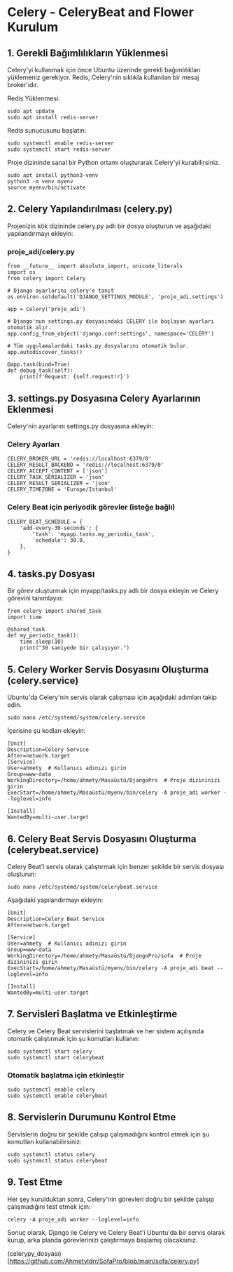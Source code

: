 
# Celery - CeleryBeat and Flower Kurulum

## 1. Gerekli Bağımlılıkların Yüklenmesi
Celery'yi kullanmak için önce Ubuntu üzerinde gerekli bağımlılıkları yüklemeniz gerekiyor. Redis, Celery'nin sıklıkla kullanılan bir mesaj broker'ıdır.

Redis Yüklenmesi:

    sudo apt update
    sudo apt install redis-server
    
Redis sunucusunu başlatın:

    sudo systemctl enable redis-server
    sudo systemctl start redis-server
    
Proje dizininde sanal bir Python ortamı oluşturarak Celery'yi kurabilirsiniz.


    sudo apt install python3-venv
    python3 -m venv myenv  
    source myenv/bin/activate 


## 2. Celery Yapılandırılması (celery.py)
Projenizin kök dizininde celery.py adlı bir dosya oluşturun ve aşağıdaki yapılandırmayı ekleyin:

### proje_adi/celery.py
    from __future__ import absolute_import, unicode_literals
    import os
    from celery import Celery
    
    # Django ayarlarını celery'e tanıt
    os.environ.setdefault('DJANGO_SETTINGS_MODULE', 'proje_adi.settings')
    
    app = Celery('proje_adi')
    
    # Django'nun settings.py dosyasındaki CELERY ile başlayan ayarları otomatik alır.
    app.config_from_object('django.conf:settings', namespace='CELERY')
    
    # Tüm uygulamalardaki tasks.py dosyalarını otomatik bulur.
    app.autodiscover_tasks()
    
    @app.task(bind=True)
    def debug_task(self):
        print(f'Request: {self.request!r}')
## 3. settings.py Dosyasına Celery Ayarlarının Eklenmesi
Celery'nin ayarlarını settings.py dosyasına ekleyin:


### Celery Ayarları
    CELERY_BROKER_URL = 'redis://localhost:6379/0'
    CELERY_RESULT_BACKEND = 'redis://localhost:6379/0'
    CELERY_ACCEPT_CONTENT = ['json']
    CELERY_TASK_SERIALIZER = 'json'
    CELERY_RESULT_SERIALIZER = 'json'
    CELERY_TIMEZONE = 'Europe/Istanbul'

### Celery Beat için periyodik görevler (isteğe bağlı)

    CELERY_BEAT_SCHEDULE = {
        'add-every-30-seconds': {
            'task': 'myapp.tasks.my_periodic_task',
            'schedule': 30.0,
        },
    }
    
## 4. tasks.py Dosyası
Bir görev oluşturmak için myapp/tasks.py adlı bir dosya ekleyin ve Celery görevini tanımlayın:


    from celery import shared_task
    import time
    
    @shared_task
    def my_periodic_task():
        time.sleep(10)
        print("30 saniyede bir çalışıyor.")

    
## 5. Celery Worker Servis Dosyasını Oluşturma (celery.service)
Ubuntu'da Celery'nin servis olarak çalışması için aşağıdaki adımları takip edin.


    sudo nano /etc/systemd/system/celery.service
    
İçerisine şu kodları ekleyin:

    [Unit]
    Description=Celery Service
    After=network.target
    [Service]
    User=ahmety  # Kullanıcı adınızı girin
    Group=www-data
    WorkingDirectory=/home/ahmety/Masaüstü/DjangoPro  # Proje dizininizi girin
    ExecStart=/home/ahmety/Masaüstü/myenv/bin/celery -A proje_adi worker --loglevel=info
    
    [Install]
    WantedBy=multi-user.target
    
## 6. Celery Beat Servis Dosyasını Oluşturma (celerybeat.service)

Celery Beat'i servis olarak çalıştırmak için benzer şekilde bir servis dosyası oluşturun:

    sudo nano /etc/systemd/system/celerybeat.service
    
Aşağıdaki yapılandırmayı ekleyin:

    [Unit]
    Description=Celery Beat Service
    After=network.target
    
    [Service]
    User=ahmety  # Kullanıcı adınızı girin
    Group=www-data
    WorkingDirectory=/home/ahmety/Masaüstü/DjangoPro/sofa  # Proje dizininizi girin
    ExecStart=/home/ahmety/Masaüstü/myenv/bin/celery -A proje_adi beat --loglevel=info
    
    [Install]
    WantedBy=multi-user.target


## 7. Servisleri Başlatma ve Etkinleştirme
Celery ve Celery Beat servislerini başlatmak ve her sistem açılışında otomatik çalıştırmak için şu komutları kullanın:

    sudo systemctl start celery
    sudo systemctl start celerybeat

### Otomatik başlatma için etkinleştir

    sudo systemctl enable celery
    sudo systemctl enable celerybeat
    
## 8. Servislerin Durumunu Kontrol Etme

Servislerin doğru bir şekilde çalışıp çalışmadığını kontrol etmek için şu komutları kullanabilirsiniz:

    sudo systemctl status celery
    sudo systemctl status celerybeat
## 9. Test Etme
Her şey kurulduktan sonra, Celery'nin görevleri doğru bir şekilde çalışıp çalışmadığını test etmek için:

    celery -A proje_adi worker --loglevel=info

Sonuç olarak, Django ile Celery ve Celery Beat'i Ubuntu'da bir servis olarak kurup, arka planda görevlerinizi çalıştırmaya başlamış olacaksınız.

(celerypy_dosyası)[https://github.com/Ahmetyldrr/SofaPro/blob/main/sofa/celery.py]


